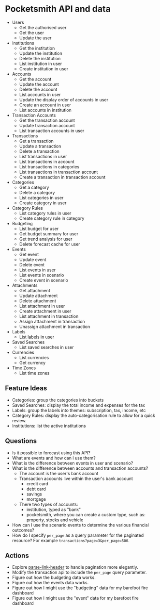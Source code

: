 # Pocketsmith API and data

- Users
  - Get the authorised user
  - Get the user
  - Update the user
- Institutions
  - Get the institution
  - Update the institution
  - Delete the institution
  - List institution in user
  - Create institution in user
- Accounts
  - Get the account
  - Update the account
  - Delete the account
  - List accounts in user
  - Update the display order of accounts in user
  - Create an account in user
  - List accounts in institution
- Transaction Accounts
  - Get the transaction account
  - Update transaction account
  - List transaction accounts in user
- Transactions
  - Get a transaction
  - Update a transaction
  - Delete a transaction
  - List transactions in user
  - List transactions in account
  - List transactions in categories
  - List transactions in transaction account
  - Create a transaction in transaction account
- Categories
  - Get a category
  - Delete a category
  - List categories in user
  - Create category in user
- Category Rules
  - List category rules in user
  - Create category rule in category
- Budgeting
  - List budget for user
  - Get budget summary for user
  - Get trend analysis for user
  - Delete forecast cache for user
- Events
  - Get event
  - Update event
  - Delete event
  - List events in user
  - List events in scenario
  - Create event in scenario
- Attachments
  - Get attachment
  - Update attachment
  - Delete attachment
  - List attachment in user
  - Create attachment in user
  - List attachment in transaction
  - Assign attachment in transaction
  - Unassign attachment in transaction
- Labels
  - List labels in user
- Saved Searches
  - List saved searches in user
- Currencies
  - List currencies
  - Get currency
- Time Zones
  - List time zones

## Feature Ideas

- Categories: group the categories into buckets
- Saved Searches: display the total income and expenses for the tax
- Labels: group the labels into themes: subscription, tax, income, etc
- Category Rules: display the auto-categorisation rule to allow for a quick review.
- Institutions: list the active institutions

## Questions

- Is it possible to forecast using this API?
- What are events and how can I use them?
- What is the difference between events in user and scenario?
- What is the difference between accounts and transaction accounts?
  - The account is the user's bank account
  - Transaction accounts live within the user's bank account
    - credit card
    - debt card
    - savings
    - mortgage
  - There two types of accounts:
    - institution, typed as "bank"
    - pocketsmith, where you can create a custom type, such as: property, stocks and vehicle
- How can I use the scenario events to determine the various financial outcomes?
- How do I specify `per_page` as a query parameter for the paginated resource? For example `transactions?page=3&per_page=500`.

## Actions

- Explore [parse-link-header](https://github.com/thlorenz/parse-link-header) to handle pagination more elegantly.
- Modify the transaction api to include the `per_page` query parameter.
- Figure out how the budgeting data works.
- Figure out how the events data works.
- Figure out how I might use the "budgeting" data for my barefoot fire dashboard
- Figure out how I might use the "event" data for my barefoot fire dashboard
